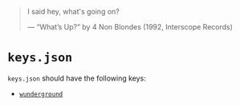 > I said hey, what's going on?
>
> — “What’s Up?” by 4 Non Blondes (1992, Interscope Records)

# `keys.json`

`keys.json` should have the following keys:

* [`wunderground`][wundeground]

[wundeground]: https://www.wunderground.com/weather/api
